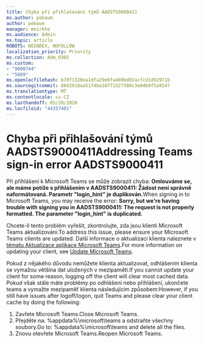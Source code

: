 ```yaml
---
title: Chyba při přihlašování týmů AADSTS9000411
ms.author: pebaum
author: pebaum
manager: mnirkhe
ms.audience: Admin
ms.topic: article
ROBOTS: NOINDEX, NOFOLLOW
localization_priority: Priority
ms.collection: Adm_O365
ms.custom:
- "9000744"
- "5689"
ms.openlocfilehash: b70f1320ea1dfa29e6fa489bd02acfcd1d92971b
ms.sourcegitcommit: 88d2918aa51f4ba10771527380c3e0db0f5a9147
ms.translationtype: MT
ms.contentlocale: cs-CZ
ms.lasthandoff: 05/20/2020
ms.locfileid: "44357401"
---
```

# <a name="addressing-teams-sign-in-error-aadsts9000411"></a><span data-ttu-id="283a3-102">Chyba při přihlašování týmů AADSTS9000411</span><span class="sxs-lookup"><span data-stu-id="283a3-102">Addressing Teams sign-in error AADSTS9000411</span></span>

<span data-ttu-id="283a3-103">Při přihlášení k Microsoft Teams se může zobrazit chyba: **Omlouváme se, ale máme potíže s přihlášením v AADSTS9000411: Žádost není správně naformátovaná. Parametr "login_hint" je duplikován.**</span><span class="sxs-lookup"><span data-stu-id="283a3-103">When signing in to Microsoft Teams, you may receive the error: **Sorry, but we're having trouble with signing you in AADSTS9000411: The request is not properly formatted. The parameter "login_hint" is duplicated.**</span></span>

<span data-ttu-id="283a3-104">Chcete-li tento problém vyřešit, zkontrolujte, zda jsou klienti Microsoft Teams aktualizováni.</span><span class="sxs-lookup"><span data-stu-id="283a3-104">To address this issue, please ensure your Microsoft Teams clients are updated.</span></span> <span data-ttu-id="283a3-105">Další informace o aktualizaci klienta naleznete v [tématu Aktualizace aplikace Microsoft Teams](https://support.office.com/article/Update-Microsoft-Teams-535a8e4b-45f0-4f6c-8b3d-91bca7a51db1).</span><span class="sxs-lookup"><span data-stu-id="283a3-105">For more information on updating your client, see [Update Microsoft Teams](https://support.office.com/article/Update-Microsoft-Teams-535a8e4b-45f0-4f6c-8b3d-91bca7a51db1).</span></span>

<span data-ttu-id="283a3-106">Pokud z nějakého důvodu nemůžete klienta aktualizovat, odhlášením klienta se vymažou většina dat uložených v mezipaměti.</span><span class="sxs-lookup"><span data-stu-id="283a3-106">If you cannot update your client for some reason, logging off the client will clear most cached data.</span></span> <span data-ttu-id="283a3-107">Pokud však stále máte problémy po odhlášení nebo přihlášení, ukončete teams a vymažte mezipaměť klienta následujícím způsobem:</span><span class="sxs-lookup"><span data-stu-id="283a3-107">However, if you still have issues after logoff/logon, quit Teams and please clear your client cache by doing the following:</span></span>
1. <span data-ttu-id="283a3-108">Zavřete Microsoft Teams.</span><span class="sxs-lookup"><span data-stu-id="283a3-108">Close Microsoft Teams.</span></span>
2. <span data-ttu-id="283a3-109">Přejděte na: %appdata%\microsoft\teams a odstraňte všechny soubory.</span><span class="sxs-lookup"><span data-stu-id="283a3-109">Go to: %appdata%\microsoft\teams and delete all the files.</span></span>
3. <span data-ttu-id="283a3-110">Znovu otevřete Microsoft Teams.</span><span class="sxs-lookup"><span data-stu-id="283a3-110">Reopen Microsoft Teams.</span></span>
